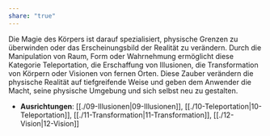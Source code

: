 ```yaml
---
share: "true"
---
```

Die Magie des Körpers ist darauf spezialisiert, physische Grenzen zu überwinden oder das Erscheinungsbild der Realität zu verändern. Durch die Manipulation von Raum, Form oder Wahrnehmung ermöglicht diese Kategorie Teleportation, die Erschaffung von Illusionen, die Transformation von Körpern oder Visionen von fernen Orten. Diese Zauber verändern die physische Realität auf tiefgreifende Weise und geben dem Anwender die Macht, seine physische Umgebung und sich selbst neu zu gestalten.  
  
- **Ausrichtungen**: [[./09-Illusionen|09-Illusionen]], [[./10-Teleportation|10-Teleportation]], [[./11-Transformation|11-Transformation]], [[./12-Vision|12-Vision]]